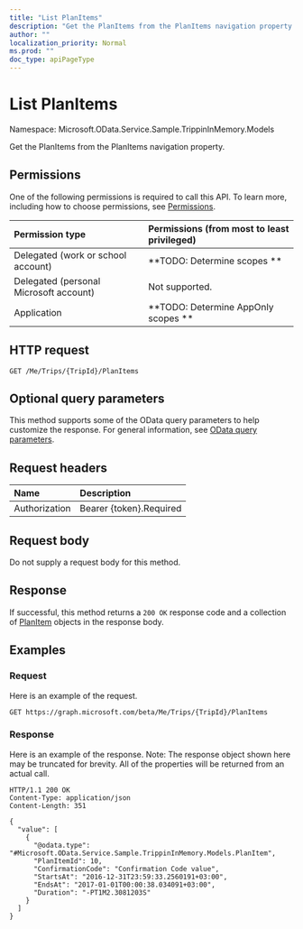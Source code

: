 ```yaml
---
title: "List PlanItems"
description: "Get the PlanItems from the PlanItems navigation property."
author: ""
localization_priority: Normal
ms.prod: ""
doc_type: apiPageType
---
```


# List PlanItems

Namespace: Microsoft.OData.Service.Sample.TrippinInMemory.Models

Get the PlanItems from the PlanItems navigation property.

## Permissions
One of the following permissions is required to call this API. To learn more, including how to choose permissions, see [Permissions](/concepts/permissions-reference.md).

|Permission type|Permissions (from most to least privileged)|
|:---|:---|
|Delegated (work or school account)|**TODO: Determine scopes **|
|Delegated (personal Microsoft account)|Not supported.|
|Application|**TODO: Determine AppOnly scopes **|

## HTTP request
<!-- {
  "blockType": "ignored"
}
-->
``` http
GET /Me/Trips/{TripId}/PlanItems
```

## Optional query parameters
This method supports some of the OData query parameters to help customize the response. For general information, see [OData query parameters](/graph/query-parameters).

## Request headers
|Name|Description|
|:---|:---|
|Authorization|Bearer {token}.Required|

## Request body
Do not supply a request body for this method.

## Response
If successful, this method returns a `200 OK` response code and a collection of [PlanItem](../resources/planitem.md) objects in the response body.

## Examples

### Request
Here is an example of the request.
<!-- {
  "blockType": "request",
  "name": "get_planitem"
}
-->
``` http
GET https://graph.microsoft.com/beta/Me/Trips/{TripId}/PlanItems
```

### Response
Here is an example of the response. Note: The response object shown here may be truncated for brevity. All of the properties will be returned from an actual call.
<!-- {
  "blockType": "response",
  "truncated": true,
  "@odata.type": "collection(microsoft.odata.service.sample.trippininmemory.models.planitem)"
}
-->
``` http
HTTP/1.1 200 OK
Content-Type: application/json
Content-Length: 351

{
  "value": [
    {
      "@odata.type": "#Microsoft.OData.Service.Sample.TrippinInMemory.Models.PlanItem",
      "PlanItemId": 10,
      "ConfirmationCode": "Confirmation Code value",
      "StartsAt": "2016-12-31T23:59:33.2560191+03:00",
      "EndsAt": "2017-01-01T00:00:38.034091+03:00",
      "Duration": "-PT1M2.3081203S"
    }
  ]
}
```

